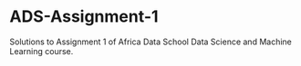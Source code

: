 # ADS-Assignment-1
Solutions to Assignment 1 of Africa Data School Data Science and Machine Learning course.
